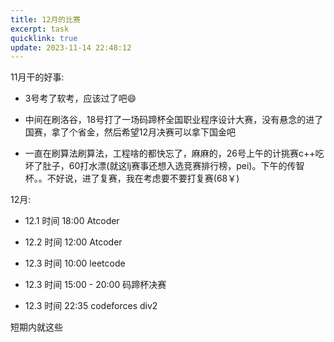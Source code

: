 ```yaml
---
title: 12月的比赛
excerpt: task
quicklink: true
update: 2023-11-14 22:48:12
---
```


11月干的好事:

- 3号考了软考，应该过了吧😄

- 中间在刷洛谷，18号打了一场码蹄杯全国职业程序设计大赛，没有悬念的进了国赛，拿了个省金，然后希望12月决赛可以拿下国金吧

- 一直在刷算法刷算法，工程啥的都快忘了，麻麻的，26号上午的计挑赛c++吃坏了肚子，60打水漂(就这lj赛事还想入选竞赛排行榜，pei)。下午的传智杯。。不好说，进了复赛，我在考虑要不要打复赛(68￥)



12月:

- 12.1 时间 18:00  Atcoder

- 12.2 时间 12:00  Atcoder

- 12.3 时间 10:00 leetcode

- 12.3 时间 15:00 - 20:00 码蹄杯决赛

- 12.3 时间 22:35 codeforces div2

短期内就这些
